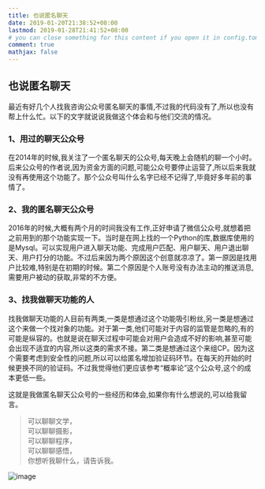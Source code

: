 ```yaml
---
title: 也说匿名聊天
date: 2019-01-20T21:38:52+08:00
lastmod: 2019-01-28T21:41:52+08:00
# you can close something for this content if you open it in config.toml.
comment: true
mathjax: false
---
```


## 也说匿名聊天

最近有好几个人找我咨询公众号匿名聊天的事情,不过我的代码没有了,所以也没有帮上什么忙。以下的文字就说说我做这个体会和与他们交流的情况。

### 1、用过的聊天公众号

在2014年的时候,我关注了一个匿名聊天的公众号,每天晚上会随机的聊一个小时。后来公众号的作者说,因为资金方面的问题,可能公众号要停止运营了,所以后来我就没有再使用这个功能了。那个公众号叫什么名字已经不记得了,毕竟好多年前的事情了。


### 2、我的匿名聊天公众号

2016年的时候,大概有两个月的时间我没有工作,正好申请了微信公众号,就想着把之前用到的那个功能实现一下。当时是在网上找的一个Python的库,数据库使用的是Mysql。可以实现用户进入聊天功能、完成用户匹配、用户聊天、用户退出聊天、用户打分的功能。不过后来因为两个原因这个创意就凉凉了。第一原因是找用户比较难,特别是在初期的时候。第二个原因是个人账号没有办法主动的推送消息,需要用户被动的获取,非常的不方便。

### 3、找我做聊天功能的人

找我做聊天功能的人目前有两类,一类是想通过这个功能吸引粉丝,另一类是想通过这个来做一个找对象的功能。对于第一类,他们可能对于内容的监管是忽略的,有的可能是纵容的。也就是说在聊天过程中可能会对用户会造成不好的影响,甚至可能会出现不适宜的内容,所以这类的需求不接。第二类是想通过这个来组CP。因为这个需要考虑到安全性的问题,所以可以给匿名增加验证码环节。在每天的开始的时候更换不同的验证码。不过我觉得他们更应该参考“概率论”这个公众号,这个的成本更低一些。

这就是我做匿名聊天公众号的一些经历和体会,如果你有什么想说的,可以给我留言。

> 可以聊聊文学，   
> 可以聊聊摄影，   
> 可以聊聊程序，   
> 可以聊聊感悟，   
> 你想听我聊什么，请告诉我。

![image](https://mmbiz.qpic.cn/mmbiz_jpg/IDHaWiaS8DJpDWaY4ZNTpQR4riciaVTEqPkpwGNwbmUxHUjv8licNxNlD9IEia7rCb8KYibdRWCiamYGRfetNW1CyqWTQ/0?wx_fmt=jpeg)